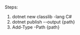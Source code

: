 

Steps:
1. dotnet new classlib -lang C# 
2. dotnet publish --output {path}
3. Add-Type -Path {path}

